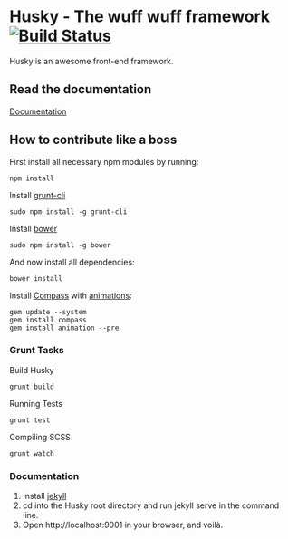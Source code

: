 # Husky - The wuff wuff framework [![Build Status](https://api.travis-ci.org/massiveart/husky.png?branch=develop)](http://travis-ci.org/massiveart/husky)

Husky is an awesome front-end framework.

## Read the documentation

[Documentation](https://github.com/massiveart/husky/tree/develop/docs/md/README.md)

## How to contribute like a boss

First install all necessary npm modules by running:

    npm install

Install [grunt-cli](http://gruntjs.com/getting-started#installing-the-cli)

    sudo npm install -g grunt-cli

Install [bower](http://bower.io)

    sudo npm install -g bower

And now install all dependencies:

    bower install
	
Install [Compass](http://compass-style.org/install/) with [animations](https://github.com/ericam/compass-animation):

	
    gem update --system
    gem install compass
    gem install animation --pre

### Grunt Tasks

Build Husky

    grunt build

Running Tests

    grunt test

Compiling SCSS

    grunt watch


### Documentation

1. Install [jekyll](http://jekyllrb.com/)
2. cd into the Husky root directory and run jekyll serve in the command line.
3. Open http://localhost:9001 in your browser, and voilà.
